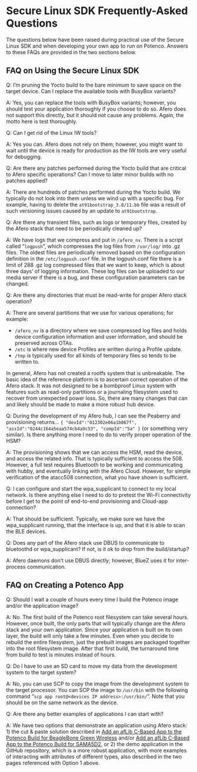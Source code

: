 # Secure Linux SDK Frequently-Asked Questions

The questions below have been raised during practical use of the Secure Linux SDK and when developing your own app to run on Potenco. Answers to these FAQs are provided in the two sections below.

## FAQ on Using the Secure Linux SDK

Q: I’m pruning the Yocto build to the bare minimum to save space on the target device. Can I replace the available tools with BusyBox variants?

A: Yes, you can replace the tools with BusyBox variants; however, you should test your application thoroughly if you choose to do so. Afero does not support this directly, but it should not cause any problems. Again, the motto here is test thoroughly.

 

Q: Can I get rid of the Linux IW tools?

A: Yes you can. Afero does not rely on them; however, you might want to wait until the device is ready for production as the IW tools are very useful for debugging.

 

Q: Are there any patches performed during the Yocto build that are critical to Afero specific operations? Can I move to later minor builds with no patches applied?

A: There are hundreds of patches performed during the Yocto build. We typically do not look into them unless we wind up with a specific bug. For example, having to delete the `at91bootstrap_3.8/11.bb` file was a result of such versioning issues caused by an update to `at91bootstrap`.

 

Q: Are there any transient files, such as logs or temporary files, created by the Afero stack that need to be periodically cleaned up?

A: We have logs that we compress and put in `/afero_nv`. There is a script called “`logpush`”, which compresses the log files from `/var/log/` into .gz files. The oldest files are periodically removed based on the configuration definition in the `/etc/logpush.conf` file. In the logpush.conf file there is a limit of 288 .gz log compressed files that we want to keep, which is about three days’ of logging information. These log files can be uploaded to our media server if there is a bug, and these configuration parameters can be changed.

 

Q: Are there any directories that must be read-write for proper Afero stack operation?

A: There are several partitions that we use for various operations; for example:

- `/afero_nv` is a directory where we save compressed log files and holds device configuration information and user information, and should be preserved across OTAs.
- `/etc` is where new device Profiles are written during a Profile update.
- `/tmp` is typically used for all kinds of temporary files so tends to be written to.

In general, Afero has not created a rootfs system that is unbreakable. The basic idea of the reference platform is to ascertain correct operation of the Afero stack. It was not designed to be a bombproof Linux system with features such as read-only partitions or a journaling filesystem used to recover from unexpected power loss. So, there are many changes that can and likely should be made to make a more robust hub device.

 

Q: During the development of my Afero hub, I can see the Peaberry and provisioning returns…
`{ "devId":"012302e06a1b067f", "assId":"0244c164a5eaa574cb4a9c53", "compId":"5a" }`
(or something very similar). Is there anything more I need to do to verify proper operation of the HSM?

A: The provisioning shows that we can access the HSM, read the device, and access the related info. That is typically sufficient to access the 508. However, a full test requires Bluetooth to be working and communicating with hubby, and eventually linking with the Afero Cloud. However, for simple verification of the atacc508 connection, what you have shown is sufficient.

 

Q: I can configure and start the wpa_supplicant to connect to my local network. Is there anything else I need to do to pretest the Wi-Fi connectivity before I get to the point of end-to-end provisioning and Cloud-app connection?

A: That should be sufficient. Typically, we make sure we have the wpa_supplicant running, that the interface is up, and that it is able to scan the BLE devices.

 

Q: Does any part of the Afero stack use DBUS to communicate to bluetoothd or wpa_supplicant? If not, is it ok to drop from the build/startup?

A: Afero daemons don’t use DBUS directly; however, BlueZ uses it for inter-process communication.

## FAQ on Creating a Potenco App

Q: Should I wait a couple of hours every time I build the Potenco image and/or the application image?

A: No. The first build of the Potenco root filesystem can take several hours. However, once built, the only parts that will typically change are the Afero stack and your own application. Since your application is built on its own layer, the build will only take a few minutes. Even when you decide to rebuild the entire filesystem, just the prebuilt images are packaged together into the root filesystem image. After that first build, the turnaround time from build to test is minutes instead of hours.

 

Q: Do I have to use an SD card to move my data from the development system to the target system?

A: No, you can use SCP to copy the image from the development system to the target processor. You can SCP the image to `/usr/bin` with the following command “`scp app root@<devices IP address>:/usr/bin/`”. Note that you should be on the same network as the device.

 

Q: Are there any better examples of applications I can start with?

A: We have two options that demonstrate an application using Afero stack: 1) the cut & paste solution described in [Add an afLib C-Based App to the Potenco Build for BeagleBone Green Wireless](../LinuxSDK-PotencoBBGWApp) and/or [Add an afLib C-Based App to the Potenco Build for SAMA5D2](../LinuxSDK-PotencoSAMA5D2App), or 2) the demo application in the GitHub repository, which is a more robust application, with more examples of interacting with attributes of different types, also described in the two pages referenced with Option 1 above.